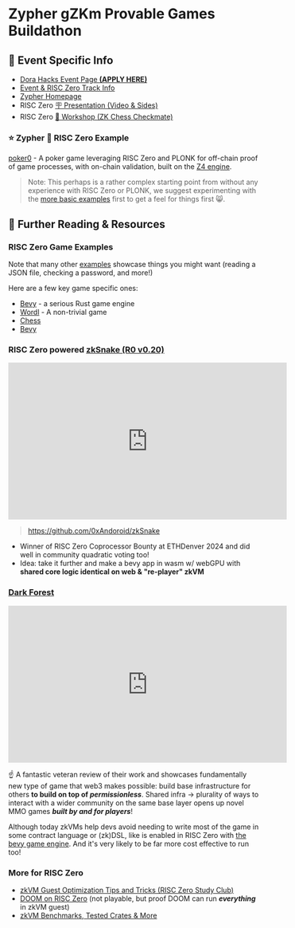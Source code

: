 # Zypher gZKm Provable Games Buildathon

## 📝 Event Specific Info

- <a target="_blank" href="https://dorahacks.io/hackathon/zypher-hackathon/hackers">Dora Hacks Event Page <strong>(APPLY HERE)</strong></a>
- <a target="_blank" href="https://zyphergames.notion.site/gZKm-Provable-Games-Buildathon-1a14e60564894ec59c919549f381a46c?p=4e4d1938a8ed4359be42e528fd6c6846&pm=c">Event & RISC Zero Track Info</a>
- <a target="_blank" href="https://zypher.network/">Zypher Homepage</a>
- RISC Zero [🪧 Presentation (Video & Sides)](./presentation.md)
- RISC Zero [👷 Workshop (ZK Chess Checkmate)](./workshop.md)

### ⭐ Zypher 🤝 RISC Zero Example

<a target="_blank" href="https://github.com/zypher-game/poker0">poker0</a> - A poker game leveraging RISC Zero and PLONK for off-chain proof of game processes, with on-chain validation, built on the <a target="_blank" href="https://github.com/zypher-game/z4">Z4 engine</a>.

> Note: This perhaps is a rather complex starting point from without any experience with RISC Zero or PLONK, we suggest experimenting with the [more basic examples](#risc-zero-game-examples) first to get a feel for things first 😸.

## 🧠 Further Reading & Resources

### RISC Zero Game Examples

Note that many other <a target="_blank" href="https://github.com/risc0/risc0/tree/release-0.21/examples/">examples</a> showcase things you might want (reading a JSON file, checking a password, and more!)

Here are a few key game specific ones:

- <a target="_blank" href="https://github.com/risc0/risc0/tree/release-0.21/examples/bevy">Bevy</a> - a serious Rust game engine
- <a target="_blank" href="https://github.com/risc0/risc0/tree/release-0.21/examples/wordl">Wordl</a> - A non-trivial game
- <a target="_blank" href="https://github.com/risc0/risc0/tree/release-0.21/examples/chess">Chess</a>
- <a target="_blank" href="https://github.com/risc0/risc0/tree/release-0.21/examples/composition">Bevy</a>

### RISC Zero powered <a target="_blank" href="https://devfolio.co/projects/zksnake-c689">zkSnake (R0 v0.20)</a>

<iframe loading=lazy width="560" height="315" src="https://www.youtube-nocookie.com/embed/zkMqd_AhCFU?si=XH-R6XPzIqf0pHN8" title="YouTube video player" frameborder="0" allow="accelerometer; autoplay; clipboard-write; encrypted-media; gyroscope; picture-in-picture; web-share" referrerpolicy="strict-origin-when-cross-origin" allowfullscreen></iframe>

> https://github.com/0xAndoroid/zkSnake

- Winner of RISC Zero Coprocessor Bounty at ETHDenver 2024 and did well in community quadratic voting too!
- Idea: take it further and make a bevy app in wasm w/ webGPU with **shared core logic identical on web & "re-player" zkVM**

### <a target="_blank" href="https://blog.zkga.me/announcing-darkforest">Dark Forest</a>

<iframe loading=lazy width="560" height="315" src="https://www.youtube-nocookie.com/embed/z7V830zndoA" title="YouTube video player" frameborder="0" allow="accelerometer; autoplay; clipboard-write; encrypted-media; gyroscope; picture-in-picture; web-share" referrerpolicy="strict-origin-when-cross-origin" allowfullscreen></iframe>

☝️ A fantastic veteran review of their work and showcases fundamentally new type of game that web3 makes possible: build base infrastructure for others **to build on top of _permissionless_**.
Shared infra -> plurality of ways to interact with a wider community on the same base layer opens up novel MMO games _**built by and for players**_!

Although today zkVMs help devs avoid needing to write most of the game in some contract language or (zk)DSL, like is enabled in RISC Zero with <a target="_blank" href="https://github.com/risc0/risc0/tree/release-0.21/examples/bevy">the bevy game engine</a>.
And it's very likely to be far more cost effective to run too!

### More for RISC Zero

- [zkVM Guest Optimization Tips and Tricks (RISC Zero Study Club)](https://www.youtube.com/watch?v=MckieUBpakw)
- [DOOM on RISC Zero](https://www.risczero.com/blog/when-the-doom-music-kicks-in) (not playable, but proof DOOM can run _**everything**_ in zkVM guest)
- [zkVM Benchmarks, Tested Crates & More](https://reports.risczero.com/)
